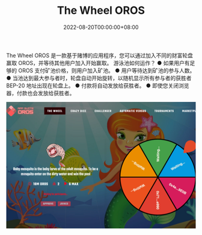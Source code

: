 ﻿---
title: "The Wheel OROS"
description: "The Wheel OROS 是一款基于赌博的应用程序，您可以通过加入不同的幸运轮来赢取 OROS，并等待其他用户加入开始赢取"
date: 2022-08-20T00:00:00+08:00
lastmod: 2022-08-20T00:00:00+08:00
draft: false
authors: ["boogArno"]
featuredImage: "the-wheel-oros.png"
tags: ["Gambling","The Wheel OROS"]
categories: ["nfts"]
nfts: ["Gambling"]
blockchain: "BSC"
website: "https://gamesuite.oros.finance/"
twitter: "https://twitter.com/orosfinance"
discord: ""
telegram: "https://t.me/orosfinance"
github: ""
youtube: "https://www.youtube.com/channel/UCjDKIAzRkEOqUZk1mehn22w"
twitch: ""
facebook: "https://www.facebook.com/profile.php?id=100068996774096"
instagram: "https://www.instagram.com/oros.finance/"
reddit: ""
medium: ""
steam: ""
gitbook: ""
googleplay: ""
appstore: ""
status: "Live"
weight: 
lightgallery: true
toc: true
pinned: false
recommend: false
recommend1: false
---
The Wheel OROS 是一款基于赌博的应用程序，您可以通过加入不同的财富轮盘赢取 OROS，并等待其他用户加入开始赢取。
游泳池如何运作？
● 如果用户有足够的 OROS 支付矿池价格，则用户加入矿池。
● 用户等待达到矿池的参与人数。
● 当池达到最大参与者时，轮盘自动开始旋转，以随机显示所有参与者的获胜者 BEP-20 地址出现在轮盘上。
● 付款将自动发放给获胜者。
● 即使您关闭浏览器，付款也会发放给获胜者。

![thewheeloros-dapp-gambling-bsc-image1_da5c0e128c42a89416cff36812a95d8b](thewheeloros-dapp-gambling-bsc-image1_da5c0e128c42a89416cff36812a95d8b.png)